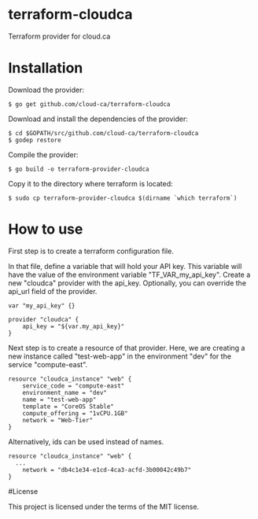 # terraform-cloudca

Terraform provider for cloud.ca

# Installation
Download the provider:
```
$ go get github.com/cloud-ca/terraform-cloudca
```
Download and install the dependencies of the provider:
```
$ cd $GOPATH/src/github.com/cloud-ca/terraform-cloudca
$ godep restore
```
Compile the provider:
```
$ go build -o terraform-provider-cloudca
```
Copy it to the directory where terraform is located:
```
$ sudo cp terraform-provider-cloudca $(dirname `which terraform`)
```
# How to use

First step is to create a terraform configuration file.

In that file, define a variable that will hold your API key. This variable will have the value of the environment variable "TF_VAR_my_api_key". Create a new "cloudca" provider with the api_key. Optionally, you can override the api_url field of the provider.
```
var "my_api_key" {}

provider "cloudca" {
	api_key = "${var.my_api_key}"
}
```

Next step is to create a resource of that provider. 
Here, we are creating a new instance called "test-web-app" in the environment "dev" for the service "compute-east". 
```
resource "cloudca_instance" "web" {
	service_code = "compute-east"
	environment_name = "dev"
	name = "test-web-app"
	template = "CoreOS Stable"
	compute_offering = "1vCPU.1GB"
	network = "Web-Tier"
}
```

Alternatively, ids can be used instead of names.
```
resource "cloudca_instance" "web" {
  ...
	network = "db4c1e34-e1cd-4ca3-acfd-3b00042c49b7"
}
```

#License

This project is licensed under the terms of the MIT license.
